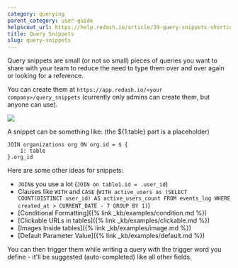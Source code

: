 ```yaml
---
category: querying
parent_category: user-guide
helpscout_url: https://help.redash.io/article/39-query-snippets-shortcuts
title: Query Snippets
slug: query-snippets
---
```

Query snippets are small (or not so small) pieces of queries you want to share
with your team to reduce the need to type them over and over again or looking
for a reference.

You can create them at  `https://app.redash.io/<your company>/query_snippets`
(currently only admins can create them, but anyone can use).

![](/assets/images/docs/gitbook/Snippet.png)

A snippet can be something like: (the ${1:table} part is a placeholder)

    
    
    JOIN organizations org ON org.id = $ {
    	1: table
    }.org_id
    
    

Here are some other ideas for snippets:

  * `JOIN`s you use a lot (`JOIN on table1.id = .user_id`)
  * Clauses like `WITH` and `CASE` (`WITH active_users as (SELECT COUNT(DISTINCT user_id) AS active_users_count FROM events_log WHERE created_at > CURRENT_DATE - 7 GROUP BY 1)`)
  * [Conditional Formatting]({% link _kb/examples/condition.md %})
  * [Clickable URLs in tables]({% link _kb/examples/clickable.md %})
  * [Images Inside tables]({% link _kb/examples/image.md %})
  * [Default Parameter Value]({% link _kb/examples/default.md %})

You can then trigger them while writing a query with the trigger word you
define - it'll be suggested (auto-completed) like all other fields.

